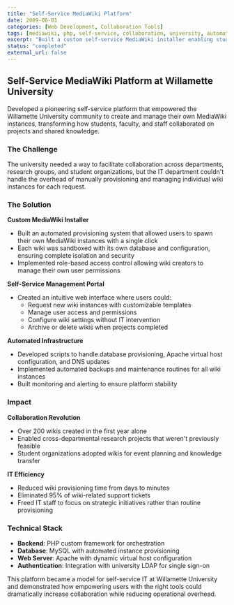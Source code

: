 ```yaml
---
title: "Self-Service MediaWiki Platform"
date: 2009-06-01
categories: [Web Development, Collaboration Tools]
tags: [mediawiki, php, self-service, collaboration, university, automation]
excerpt: "Built a custom self-service MediaWiki installer enabling students, faculty, and staff at Willamette University to spawn and manage their own wikis, revolutionizing campus-wide collaboration."
status: "completed"
external_url: false
---
```


## Self-Service MediaWiki Platform at Willamette University

Developed a pioneering self-service platform that empowered the Willamette University community to create and manage their own MediaWiki instances, transforming how students, faculty, and staff collaborated on projects and shared knowledge.

### The Challenge

The university needed a way to facilitate collaboration across departments, research groups, and student organizations, but the IT department couldn't handle the overhead of manually provisioning and managing individual wiki instances for each request.

### The Solution

**Custom MediaWiki Installer**
- Built an automated provisioning system that allowed users to spawn their own MediaWiki instances with a single click
- Each wiki was sandboxed with its own database and configuration, ensuring complete isolation and security
- Implemented role-based access control allowing wiki creators to manage their own user permissions

**Self-Service Management Portal**
- Created an intuitive web interface where users could:
  - Request new wiki instances with customizable templates
  - Manage user access and permissions
  - Configure wiki settings without IT intervention
  - Archive or delete wikis when projects completed

**Automated Infrastructure**
- Developed scripts to handle database provisioning, Apache virtual host configuration, and DNS updates
- Implemented automated backups and maintenance routines for all wiki instances
- Built monitoring and alerting to ensure platform stability

### Impact

**Collaboration Revolution**
- Over 200 wikis created in the first year alone
- Enabled cross-departmental research projects that weren't previously feasible
- Student organizations adopted wikis for event planning and knowledge transfer

**IT Efficiency**
- Reduced wiki provisioning time from days to minutes
- Eliminated 95% of wiki-related support tickets
- Freed IT staff to focus on strategic initiatives rather than routine provisioning

### Technical Stack

- **Backend**: PHP custom framework for orchestration
- **Database**: MySQL with automated instance provisioning
- **Web Server**: Apache with dynamic virtual host configuration
- **Authentication**: Integration with university LDAP for single sign-on

This platform became a model for self-service IT at Willamette University and demonstrated how empowering users with the right tools could dramatically increase collaboration while reducing operational overhead.